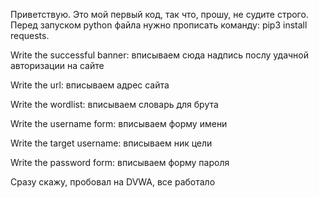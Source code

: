 Приветствую. Это мой первый код, так что, прошу, не судите строго. Перед запуском python файла нужно прописать команду: pip3 install requests.

Write the successful banner: вписываем сюда надпись послу удачной авторизации на сайте

Write the url: вписываем адрес сайта

Write the wordlist: вписываем словарь для брута

Write the username form: вписываем форму имени

Write the target username: вписываем ник цели

Write the password form: вписываем форму пароля

Сразу скажу, пробовал на DVWA, все работало
